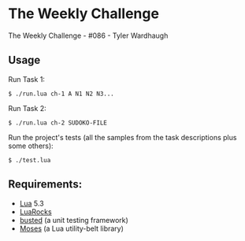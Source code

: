 
# The Weekly Challenge

The Weekly Challenge - #086 - Tyler Wardhaugh

## Usage

Run Task 1:

    $ ./run.lua ch-1 A N1 N2 N3...

Run Task 2:

    $ ./run.lua ch-2 SUDOKO-FILE

Run the project's tests (all the samples from the task descriptions plus some others):

    $ ./test.lua

## Requirements:
*   [Lua](https://www.lua.org/) 5.3
*   [LuaRocks](https://luarocks.org/)
*   [busted](https://olivinelabs.com/busted/) (a unit testing framework)
*   [Moses](https://yonaba.github.io/Moses/) (a Lua utility-belt library)
